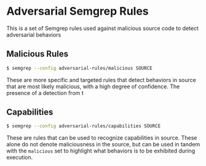 # Adversarial Semgrep Rules

This is a set of Semgrep rules used against malicious source code to detect adversarial behaviors

## Malicious Rules

```bash
$ semgrep --config adversarial-rules/malicious SOURCE
```

These are more specific and targeted rules that detect behaviors in source that are most likely malicious, with a
high degree of confidence. The presence of a detection from t

## Capabilities

```bash
$ semgrep --config adversarial-rules/capabilities SOURCE
```

These are rules that can be used to recognize capabilities in source. These alone do not denote maliciousness in
the source, but can be used in tandem with the `malicious` set to highlight what behaviors is to be exhibited during execution.
